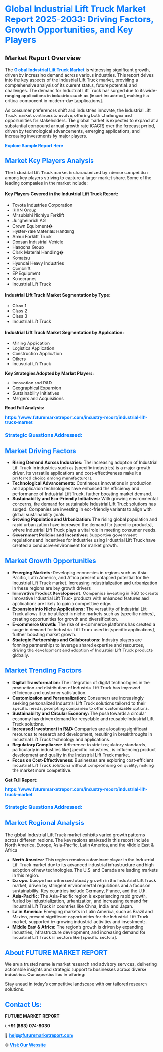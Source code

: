 <h1 style="color: #007BFF;">Global Industrial Lift Truck Market Report 2025-2033: Driving Factors, Growth Opportunities, and Key Players</h1>

<section id="overview">
<h2>Market Report Overview</h2>
<p>The <a href="https://www.futuremarketreport.com/industry-report/industrial-lift-truck-market" style="color: #007BFF; text-decoration: none;"><strong>Global Industrial Lift Truck Market</strong></a> is witnessing significant growth, driven by increasing demand across various industries. This report delves into the key aspects of the Industrial Lift Truck market, providing a comprehensive analysis of its current status, future potential, and challenges. The demand for Industrial Lift Truck has surged due to its wide-ranging applications in industries such as [insert industries], making it a critical component in modern-day [applications].</p>
<p>As consumer preferences shift and industries innovate, the Industrial Lift Truck market continues to evolve, offering both challenges and opportunities for stakeholders. The global market is expected to expand at a substantial compound annual growth rate (CAGR) over the forecast period, driven by technological advancements, emerging applications, and increasing investments by major players.</p>
</section>

<section id="overview">
<p><a href="https://www.futuremarketreport.com/request-sample/reportId=101475" style="color: #007BFF; text-decoration: none;"><strong>Explore Sample Report Here</strong></a></p>
</section>

<section id="key-players">
<h2 style="color: #007BFF;">Market Key Players Analysis</h2>
<p>The Industrial Lift Truck market is characterized by intense competition among key players striving to capture a larger market share. Some of the leading companies in the market include:</p>
<h4>Key Players Covered in the Industrial Lift Truck Report:</h4>
<ul><li>Toyota Industries Corporation</li><li>KION Group</li><li>Mitsubishi Nichiyu Forklift</li><li>Jungheinrich AG</li><li>Crown Equipment�</li><li>Hyster-Yale Materials Handling</li><li>Anhui Forklift Truck</li><li>Doosan Industrial Vehicle</li><li>Hangcha Group</li><li>Clark Material Handling�</li><li>Komatsu</li><li>Hyundai Heavy Industries</li><li>Combilift</li><li>EP Equipment</li><li>Konecranes</li><li>Industrial Lift Truck</li></ul>
<h4>Industrial Lift Truck Market Segmentation by Type:</h4>
<ul><li>Class 1</li><li>Class 2</li><li>Class 3</li><li>Industrial Lift Truck</li></ul>

<h4>Industrial Lift Truck Market Segmentation by Application:</h4>
<ul><li>Mining Application</li><li>Logistics Application</li><li>Construction Application</li><li>Others</li><li>Industrial Lift Truck</li></ul>
<p><strong>Key Strategies Adopted by Market Players:</strong></p>
<ul>
<li>Innovation and R&D</li>
<li>Geographical Expansion</li>
<li>Sustainability Initiatives</li>
<li>Mergers and Acquisitions</li>
</ul>
</section>

<section>
<p><strong>Read Full Analysis: </strong></p><a href="https://www.futuremarketreport.com/industry-report/industrial-lift-truck-market" style="color: #007BFF; text-decoration: none;"><strong>https://www.futuremarketreport.com/industry-report/industrial-lift-truck-market</strong></a>
<h3 style="color: #007BFF;">Strategic Questions Addressed:</h3>
</section>

<section id="driving-factors">
<h2 style="color: #007BFF;">Market Driving Factors</h2>
<ul>
<li><strong>Rising Demand Across Industries:</strong> The increasing adoption of Industrial Lift Truck in industries such as [specific industries] is a major growth driver. Its versatile applications and cost-effectiveness make it a preferred choice among manufacturers.</li>
<li><strong>Technological Advancements:</strong> Continuous innovations in production and application technologies have enhanced the efficiency and performance of Industrial Lift Truck, further boosting market demand.</li>
<li><strong>Sustainability and Eco-Friendly Initiatives:</strong> With growing environmental concerns, the demand for sustainable Industrial Lift Truck solutions has surged. Companies are investing in eco-friendly variants to align with global sustainability goals.</li>
<li><strong>Growing Population and Urbanization:</strong> The rising global population and rapid urbanization have increased the demand for [specific products], where Industrial Lift Truck plays a vital role in meeting consumer needs.</li>
<li><strong>Government Policies and Incentives:</strong> Supportive government regulations and incentives for industries using Industrial Lift Truck have created a conducive environment for market growth.</li>
</ul>
</section>

<section id="growth-opportunities">
<h2 style="color: #007BFF;">Market Growth Opportunities</h2>
<ul>
<li><strong>Emerging Markets:</strong> Developing economies in regions such as Asia-Pacific, Latin America, and Africa present untapped potential for the Industrial Lift Truck market. Increasing industrialization and urbanization in these regions are key growth drivers.</li>
<li><strong>Innovative Product Development:</strong> Companies investing in R&D to create innovative Industrial Lift Truck products with enhanced features and applications are likely to gain a competitive edge.</li>
<li><strong>Expansion into Niche Applications:</strong> The versatility of Industrial Lift Truck allows it to be utilized in niche markets such as [specific niches], creating opportunities for growth and diversification.</li>
<li><strong>E-commerce Growth:</strong> The rise of e-commerce platforms has created a surge in demand for Industrial Lift Truck used in [specific applications], further boosting market growth.</li>
<li><strong>Strategic Partnerships and Collaborations:</strong> Industry players are forming partnerships to leverage shared expertise and resources, driving the development and adoption of Industrial Lift Truck products globally.</li>
</ul>
</section>

<section id="trending-factors">
<h2 style="color: #007BFF;">Market Trending Factors</h2>
<ul>
<li><strong>Digital Transformation:</strong> The integration of digital technologies in the production and distribution of Industrial Lift Truck has improved efficiency and customer satisfaction.</li>
<li><strong>Customization and Personalization:</strong> Consumers are increasingly seeking personalized Industrial Lift Truck solutions tailored to their specific needs, prompting companies to offer customizable options.</li>
<li><strong>Sustainability and Circular Economy:</strong> The push towards a circular economy has driven demand for recyclable and reusable Industrial Lift Truck solutions.</li>
<li><strong>Increased Investment in R&D:</strong> Companies are allocating significant resources to research and development, resulting in breakthroughs in Industrial Lift Truck technology and applications.</li>
<li><strong>Regulatory Compliance:</strong> Adherence to strict regulatory standards, particularly in industries like [specific industries], is influencing product development and quality in the Industrial Lift Truck market.</li>
<li><strong>Focus on Cost-Effectiveness:</strong> Businesses are exploring cost-efficient Industrial Lift Truck solutions without compromising on quality, making the market more competitive.</li>
</ul>
</section>

<section>
<p><strong>Get Full Report: </strong></p><a href="https://www.futuremarketreport.com/industry-report/industrial-lift-truck-market" style="color: #007BFF; text-decoration: none;"><strong>https://www.futuremarketreport.com/industry-report/industrial-lift-truck-market</strong></a>
<h3 style="color: #007BFF;">Strategic Questions Addressed:</h3>
</section>


<section id="regional-analysis">
<h2 style="color: #007BFF;">Market Regional Analysis</h2>
<p>The global Industrial Lift Truck market exhibits varied growth patterns across different regions. The key regions analyzed in this report include North America, Europe, Asia-Pacific, Latin America, and the Middle East & Africa:</p>
<ul>
<li><strong>North America:</strong> This region remains a dominant player in the Industrial Lift Truck market due to its advanced industrial infrastructure and high adoption of new technologies. The U.S. and Canada are leading markets in this region.</li>
<li><strong>Europe:</strong> Europe has witnessed steady growth in the Industrial Lift Truck market, driven by stringent environmental regulations and a focus on sustainability. Key countries include Germany, France, and the U.K.</li>
<li><strong>Asia-Pacific:</strong> The Asia-Pacific region is experiencing rapid growth, fueled by industrialization, urbanization, and increasing demand for Industrial Lift Truck in countries like China, India, and Japan.</li>
<li><strong>Latin America:</strong> Emerging markets in Latin America, such as Brazil and Mexico, present significant opportunities for the Industrial Lift Truck market, supported by growing industrial activities and investments.</li>
<li><strong>Middle East & Africa:</strong> The region’s growth is driven by expanding industries, infrastructure development, and increasing demand for Industrial Lift Truck in sectors like [specific sectors].</li>
</ul>
</section>

<footer>
<h2 style="color: #007BFF;">About FUTURE MARKET REPORT</h2>
<p>We are a trusted name in market research and advisory services, delivering actionable insights and strategic support to businesses across diverse industries. Our expertise lies in offering:</p>

<p>Stay ahead in today’s competitive landscape with our tailored research solutions.</p>

<h2 style="color: #007BFF;">Contact Us:</h2>
<p><strong>FUTURE MARKET REPORT</strong></p>
<p>📞 <strong>+91 (883) 074-8030</strong></p>
<p>📧 <strong><a href="mailto:help@futuremarketreport.com" style="color: #007BFF;">help@futuremarketreport.com</a></strong></p>
<p>🌐 <strong><a href="https://www.futuremarketreport.com/" style="color: #007BFF;">Visit Our Website</a></strong></p>
</footer>